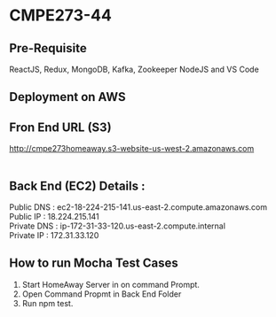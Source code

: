 # CMPE273-44

## Pre-Requisite
 ReactJS, Redux, MongoDB, Kafka, Zookeeper NodeJS and VS Code
 
## Deployment on AWS
 ## Fron End URL (S3)
 http://cmpe273homeaway.s3-website-us-west-2.amazonaws.com <br>
 <br>
 
 ## Back End (EC2) Details : <br>
 Public DNS : ec2-18-224-215-141.us-east-2.compute.amazonaws.com<br>
 Public IP : 18.224.215.141<br>
 Private DNS : ip-172-31-33-120.us-east-2.compute.internal<br>
 Private IP : 172.31.33.120 
 
 
## How to run Mocha Test Cases
1. Start HomeAway Server in on command Prompt.
2. Open Command Propmt in Back End Folder
3. Run npm test.

